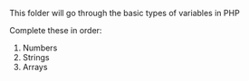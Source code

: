 This folder will go through the basic types of variables in PHP

Complete these in order:
1) Numbers
2) Strings
3) Arrays